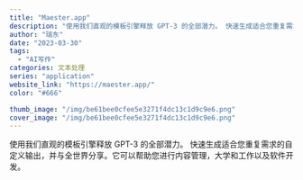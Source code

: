 ```yaml
---
title: "Maester.app"
description: "使用我们直观的模板引擎释放 GPT-3 的全部潜力。 快速生成适合您重复需求的自定义输出，并与全世界分享。它可以帮助您进"
author: "瑞东"
date: "2023-03-30"
tags:
  - "AI写作"
categories: 文本处理
series: "application"
website_link: "https://maester.app/"
color: "#666"

thumb_image: "/img/be61bee0cfee5e3271f4dc13c1d9c9e6.png"
cover_image: "/img/be61bee0cfee5e3271f4dc13c1d9c9e6.png"
---
```


使用我们直观的模板引擎释放 GPT-3 的全部潜力。 快速生成适合您重复需求的自定义输出，并与全世界分享。它可以帮助您进行内容管理，大学和工作以及软件开发。 